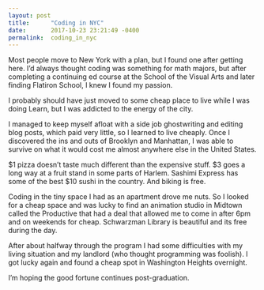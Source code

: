 ```yaml
---
layout: post
title:      "Coding in NYC"
date:       2017-10-23 23:21:49 -0400
permalink:  coding_in_nyc
---
```


Most people move to New York with a plan, but I found one after getting here. I’d always thought coding was something for math majors, but after completing a continuing ed course at the School of the Visual Arts and later finding Flatiron School, I knew I found my passion. 

I probably should have just moved to some cheap place to live while I was doing Learn, but I was addicted to the energy of the city. 

I managed to keep myself afloat with a side job ghostwriting and editing blog posts, which paid very little, so I learned to live cheaply. Once I discovered the ins and outs of Brooklyn and Manhattan, I was able to survive on what it would cost me almost anywhere else in the United States. 

$1 pizza doesn’t taste much different than the expensive stuff. $3 goes a long way at a fruit stand in some parts of Harlem. Sashimi Express has some of the best $10 sushi in the country. And biking is free.  

Coding in the tiny space I had as an apartment drove me nuts. So I looked for a cheap space and was lucky to find an animation studio in Midtown called the Productive that had a deal that allowed me to come in after 6pm and on weekends for cheap. Schwarzman Library is beautiful and its free during the day.

After about halfway through the program I had some difficulties with my living situation and my landlord (who thought programming was foolish). I got lucky again and found a cheap spot in Washington Heights overnight. 

I’m hoping the good fortune continues post-graduation.  

